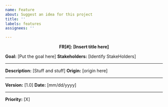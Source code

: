 ```yaml
---
name: Feature
about: Suggest an idea for this project
title: ''
labels: features
assignees: ''

---
```


<p align="center" font = "bold">
<strong> FR[#]: [Insert title here]</strong>
</p>

**Goal:** [Put the goal here]
**Stakeholders:** [Identify StakeHolders]
___
**Description:** [Stuff and stuff]
**Origin:** [origin here]
___
**Version:** [1.0]
**Date:** [mm/dd/yyyy]
___
**Priority:** [X]
